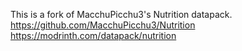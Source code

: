 This is a fork of MacchuPicchu3's Nutrition datapack.
https://github.com/MacchuPicchu3/Nutrition
https://modrinth.com/datapack/nutrition